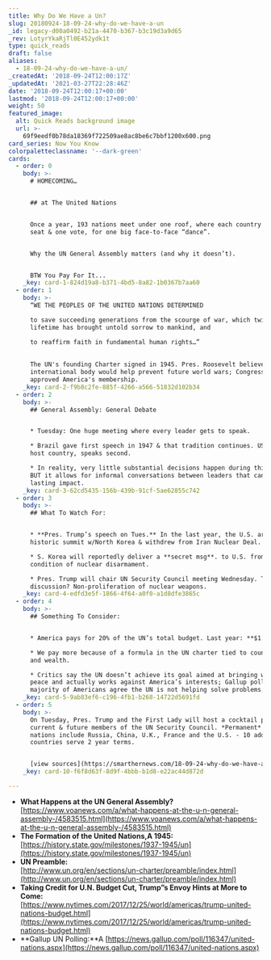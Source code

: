 ```yaml
---
title: Why Do We Have a Un?
slug: 20180924-18-09-24-why-do-we-have-a-un
_id: legacy-d00a0492-b21a-4470-b367-b3c19d3a9d65
_rev: LotyrYkaRjTl0E452ydk1t
type: quick_reads
draft: false
aliases:
  - 18-09-24-why-do-we-have-a-un/
_createdAt: '2018-09-24T12:00:17Z'
_updatedAt: '2021-03-27T22:28:46Z'
date: '2018-09-24T12:00:17+00:00'
lastmod: '2018-09-24T12:00:17+00:00'
weight: 50
featured_image:
  alt: Quick Reads background image
  url: >-
    69f9eedf0b78da18369f722509ae8ac8be6c7bbf1200x600.png
card_series: Now You Know
colorpaletteclassname: '--dark-green'
cards:
  - order: 0
    body: >-
      # HOMECOMING…


      ## at The United Nations


      Once a year, 193 nations meet under one roof, where each country has one
      seat & one vote, for one big face-to-face “dance”.


      Why the UN General Assembly matters (and why it doesn’t).


      BTW You Pay For It...
    _key: card-1-824d19a8-b371-4bd5-8a82-1b0367b7aa60
  - order: 1
    body: >-
      “WE THE PEOPLES OF THE UNITED NATIONS DETERMINED  

      to save succeeding generations from the scourge of war, which twice in our
      lifetime has brought untold sorrow to mankind, and  

      to reaffirm faith in fundamental human rights…”  
        
        
      The UN's founding Charter signed in 1945. Pres. Roosevelt believed an
      international body would help prevent future world wars; Congress agreed &
      approved America's membership.
    _key: card-2-f9b8c2fe-885f-4266-a566-51832d102b34
  - order: 2
    body: >-
      ## General Assembly: General Debate


      * Tuesday: One huge meeting where every leader gets to speak.

      * Brazil gave first speech in 1947 & that tradition continues. USA, the
      host country, speaks second.

      * In reality, very little substantial decisions happen during this time,
      BUT it allows for informal conversations between leaders that can have a
      lasting impact.
    _key: card-3-62cd5435-156b-439b-91cf-5ae62855c742
  - order: 3
    body: >-
      ## What To Watch For:


      * **Pres. Trump’s speech on Tues.** In the last year, the U.S. arranged a
      historic summit w/North Korea & withdrew from Iran Nuclear Deal.

      * S. Korea will reportedly deliver a **secret msg**. to U.S. from NoKo: a
      condition of nuclear disarmament.

      * Pres. Trump will chair UN Security Council meeting Wednesday. Topic of
      discussion? Non-proliferation of nuclear weapons.
    _key: card-4-edfd3e5f-1866-4f64-a0f0-a1d8dfe3865c
  - order: 4
    body: >-
      ## Something To Consider:


      * America pays for 20% of the UN’s total budget. Last year: **$1.2B**

      * We pay more because of a formula in the UN charter tied to country size
      and wealth.

      * Critics say the UN doesn’t achieve its goal aimed at bringing world
      peace and actually works against America’s interests; Gallup poll =
      majority of Americans agree the UN is not helping solve problems.
    _key: card-5-9ab83ef6-c196-4fb1-b268-14722d5691fd
  - order: 5
    body: >-
      On Tuesday, Pres. Trump and the First Lady will host a cocktail party for
      current & future members of the UN Security Council. *Permanent* member
      nations include Russia, China, U.K., France and the U.S. - 10 additional
      countries serve 2 year terms.


      [view sources](https://smarthernews.com/18-09-24-why-do-we-have-a-un/)
    _key: card-10-f6f8d63f-8d9f-4bbb-b1d8-e22ac44d872d

---
```

* **What Happens at the UN General Assembly?**  
[https://www.voanews.com/a/what-happens-at-the-u-n-general-assembly-/4583515.html](https://www.voanews.com/a/what-happens-at-the-u-n-general-assembly-/4583515.html)
* **The Formation of the United Nations,A 1945:**  
[https://history.state.gov/milestones/1937-1945/un](https://history.state.gov/milestones/1937-1945/un)
* **UN Preamble:**  
[http://www.un.org/en/sections/un-charter/preamble/index.html](http://www.un.org/en/sections/un-charter/preamble/index.html)
* **Taking Credit for U.N. Budget Cut, Trump”s Envoy Hints at More to Come:**  
[https://www.nytimes.com/2017/12/25/world/americas/trump-united-nations-budget.html](https://www.nytimes.com/2017/12/25/world/americas/trump-united-nations-budget.html)
* **Gallup UN Polling:**A [https://news.gallup.com/poll/116347/united-nations.aspx](https://news.gallup.com/poll/116347/united-nations.aspx)